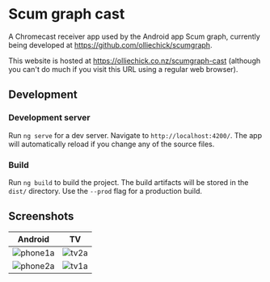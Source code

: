 # Scum graph cast

A Chromecast receiver app used by the Android app Scum graph, currently being developed at https://github.com/olliechick/scumgraph.

This website is hosted at https://olliechick.co.nz/scumgraph-cast (although you can't do much if you visit this URL using a regular web browser).

## Development

### Development server

Run `ng serve` for a dev server. Navigate to `http://localhost:4200/`. The app will automatically reload if you change any of the source files.

### Build

Run `ng build` to build the project. The build artifacts will be stored in the `dist/` directory. Use the `--prod` flag for a production build.

## Screenshots

| Android | TV |
|----|---|
| ![phone1a](https://user-images.githubusercontent.com/6047072/84731266-70edd980-afec-11ea-88fd-de2fefce372e.png) | ![tv2a](https://user-images.githubusercontent.com/6047072/84731119-f9b84580-afeb-11ea-8951-81f0d4b2f13d.png) |
| ![phone2a](https://user-images.githubusercontent.com/6047072/84731264-6fbcac80-afec-11ea-9ee3-91b5f27756d8.png) | ![tv1a](https://user-images.githubusercontent.com/6047072/84731121-fa50dc00-afeb-11ea-873e-8ca3394b997a.png) |
